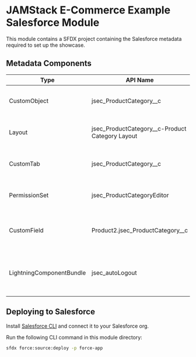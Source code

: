 # JAMStack E-Commerce Example Salesforce Module

This module contains a SFDX project containing the Salesforce metadata required to set up the showcase.

## Metadata Components

| Type                     | API Name                                          | Description                                             |
| ------------------------ | ------------------------------------------------- | ------------------------------------------------------- |
| CustomObject             | jsec_ProductCategory\_\_c                         | Object to store product categories                      |
| Layout                   | jsec_ProductCategory\_\_c-Product Category Layout | Default layout for product categories                   |
| CustomTab                | jsec_ProductCategory\_\_c                         | Custom tab to view product categories                   |
| PermissionSet            | jsec_ProductCategoryEditor                        | Permissions to edit product categories                  |
| CustomField              | Product2.jsec_ProductCategory\_\_c                | Lookup field for the category related to a product      |
| LightningComponentBundle | jsec_autoLogout                                   | Web component used for the logout page in the community |

## Deploying to Salesforce

Install [Salesforce CLI](https://developer.salesforce.com/tools/sfdxcli) and connect it to your Salesforce org.

Run the following CLI command in this module directory:

```bash
sfdx force:source:deploy -p force-app
```
